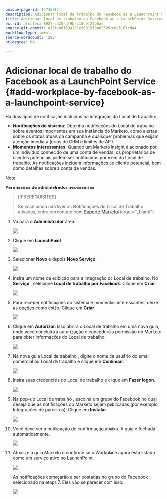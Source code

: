 ```yaml
---
unique-page-id: 14745982
description: Adicionar local de trabalho do Facebook as a LaunchPoint Service - Documentos da Marketo - Documentação do produto
title: Adicionar local de trabalho do Facebook as a LaunchPoint Service
exl-id: afcc1eca-8927-4a25-af9b-c18cef24b0ae
source-git-commit: 813bab6169a121e90919f9a02505ccde5167cda4
workflow-type: tm+mt
source-wordcount: '286'
ht-degree: 0%

---
```


# Adicionar local de trabalho do Facebook as a LaunchPoint Service {#add-workplace-by-facebook-as-a-launchpoint-service}

Há dois tipos de notificação incluídos na integração do Local de trabalho:

* **Notificações do sistema**: Obtenha notificações do Local de trabalho sobre eventos importantes em sua instância do Marketo, como alertas sobre os status atuais da campanha e quaisquer problemas que exijam atenção imediata (erros de CRM e limites de API).
* **Momentos interessantes**: Quando um Marketo Insight é acionado por um indivíduo conhecido de uma conta de vendas, os proprietários de clientes potenciais podem ser notificados por meio do Local de trabalho. As notificações incluem informações de cliente potencial, bem como detalhes sobre a conta de vendas.

>[!NOTE]
>
>**Permissões de administrador necessárias**

>[!PREREQUISITES]
>
>Se você ainda não tiver as Notificações do Local de Trabalho ativadas, entre em contato com [Suporte Marketo](https://nation.marketo.com/t5/Support/ct-p/Support){target=&quot;_blank&quot;}.

1. Vá para o **Administrador** área.

   ![](assets/add-workplace-by-facebook-as-a-launchpoint-service-1.png)

1. Clique em **LaunchPoint**.

   ![](assets/add-workplace-by-facebook-as-a-launchpoint-service-2.png)

1. Selecionar **Novo** e depois **Novo Serviço**.

   ![](assets/add-workplace-by-facebook-as-a-launchpoint-service-3.png)

1. Insira um nome de exibição para a integração do Local de trabalho. No **Serviço** , selecione **Local de trabalho por Facebook**. Clique em **Criar**.

   ![](assets/add-workplace-by-facebook-as-a-launchpoint-service-4.png)

1. Para receber notificações do sistema e momentos interessantes, deixe as opções como estão. Clique em **Criar**.

   ![](assets/add-workplace-by-facebook-as-a-launchpoint-service-5.png)

1. Clique em **Autorizar**. Isso abrirá o Local de trabalho em uma nova guia, onde você concluirá a autorização e concederá a permissão do Marketo para obter informações do Local de trabalho.

   ![](assets/add-workplace-by-facebook-as-a-launchpoint-service-6.png)

1. Na nova guia Local de trabalho , digite o nome de usuário do email comercial ou Local de trabalho e clique em **Continuar**.

   ![](assets/add-workplace-by-facebook-as-a-launchpoint-service-7.png)

1. Insira suas credenciais do Local de trabalho e clique em **Fazer logon**.

   ![](assets/add-workplace-by-facebook-as-a-launchpoint-service-8.png)

1. Na pop-up Local de trabalho , escolha um grupo do Facebook no qual deseja que as notificações do Marketo sejam publicadas (por exemplo, Integrações de parceiros). Clique em **Instalar**.

   ![](assets/add-workplace-by-facebook-as-a-launchpoint-service-9.png)

1. Você deve ver a notificação de confirmação abaixo. A guia é fechada automaticamente.

   ![](assets/add-workplace-by-facebook-as-a-launchpoint-service-10.png)

1. Atualize a guia Marketo e confirme se o Workplace agora está listado como um serviço ativo no LaunchPoint.

   ![](assets/add-workplace-by-facebook-as-a-launchpoint-service-11.png)

   As notificações começarão a ser postadas no grupo do Facebook selecionado na etapa 7. Eles vão se parecer com isso:

   ![](assets/add-workplace-by-facebook-as-a-launchpoint-service-12.png)
